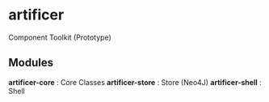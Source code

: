 artificer
=========

Component Toolkit (Prototype)

Modules
-------

**artificer-core**      : Core Classes
**artificer-store**     : Store (Neo4J)
**artificer-shell**     : Shell
